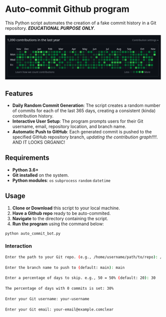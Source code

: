 
# Auto-commit Github program

This Python script automates the creation of a fake commit history in a Git repository. ***EDUCATIONAL PURPOSE ONLY***.

![Alt text](Exemple.png)

## Features

- **Daily Random Commit Generation**: The script creates a random number of commits for each of the last 365 days, creating a consistent (kinda) contribution history.
- **Interactive User Setup**: The program prompts users for their Git username, email, repository location, and branch name.
- **Automatic Push to GitHub**: Each generated commit is pushed to the specified GitHub repository branch, *updating the contribution graph!!!!*. AND IT LOOKS ORGANIC!


## Requirements

- **Python 3.6+**
- **Git installed** on the system.
- **Python modules**: `os` `subprocess` `random` `datetime`
## Usage

1. **Clone or Download** this script to your local machine.
2. **Have a Github repo** ready to be auto-commited.
3. **Navigate** to the directory containing the script.
4. **Run the program** using the command below:

```bash
python auto_commit_bot.py
```
### Interaction

```bash
Enter the path to your Git repo. (e.g., /home/username/path/to/repo): /home/user/my-repo

Enter the branch name to push to (default: main): main

Enter a percentage of days to skip. e.g., 50 = 50% (default: 20): 30

The percentage of days with 0 commits is set: 30%

Enter your Git username: your-username

Enter your Git email: your-email@example.comclear

```